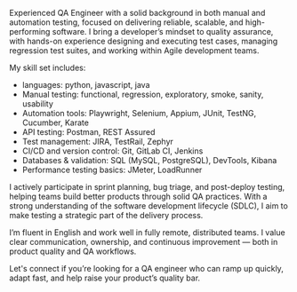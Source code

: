 Experienced QA Engineer with a solid background in both manual and automation testing, focused on delivering reliable, scalable, and high-performing software. I bring a developer’s mindset to quality assurance, with hands-on experience designing and executing test cases, managing regression test suites, and working within Agile development teams.

My skill set includes:

- languages: python, javascript, java
- Manual testing: functional, regression, exploratory, smoke, sanity, usability
- Automation tools: Playwright, Selenium, Appium, JUnit, TestNG, Cucumber, Karate
- API testing: Postman, REST Assured
- Test management: JIRA, TestRail, Zephyr
- CI/CD and version control: Git, GitLab CI, Jenkins
- Databases & validation: SQL (MySQL, PostgreSQL), DevTools, Kibana
- Performance testing basics: JMeter, LoadRunner

I actively participate in sprint planning, bug triage, and post-deploy testing, helping teams build better products through solid QA practices. With a strong understanding of the software development lifecycle (SDLC), I aim to make testing a strategic part of the delivery process.

I’m fluent in English and work well in fully remote, distributed teams. I value clear communication, ownership, and continuous improvement — both in product quality and QA workflows.

Let's connect if you’re looking for a QA engineer who can ramp up quickly, adapt fast, and help raise your product’s quality bar.
